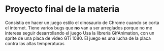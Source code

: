 # Proyecto final de la materia
Consistia en hacer un juego estilo el dinosaurio de Chrome cuando se corta el internet.
Tiene varios bugs que **no** van a ser arreglados porque no me interesa seguir desarrollando el juego
Usa la librería GifAnimation, con un sprite de una placa de video GTi 1080.
El juego es una lucha de la placa contra las altas temperaturas
